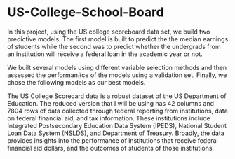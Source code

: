 # US-College-School-Board

In this project, using the US college scoreboard data set, we build two predictive models. 
The first model is built to predict the the median earnings of students while the second was to predict whether the undergrads from an institution will receive a federal loan in the academic year or not.

We built several models using different variable selection methods and then assessed the performan#ce of
the models using a validation set. Finally, we chose the following models as our best models.

The US College Scorecard data is a robust dataset of the US Department of Education. The reduced
version that I will be using has 42 columns and 7804 rows of data collected through federal reporting
from institutions, data on federal financial aid, and tax information. These institutions include Integrated
Postsecondary Education Data System (IPEDS), National Student Loan Data System (NSLDS), and
Department of Treasury. Broadly, the data provides insights into the performance of institutions that
receive federal financial aid dollars, and the outcomes of students of those institutions.

